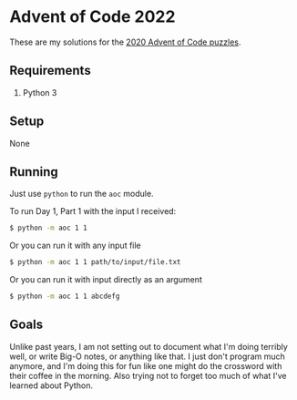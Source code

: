 # Advent of Code 2022

These are my solutions for the [2020 Advent of Code puzzles](https://adventofcode.com/2020).

## Requirements

 1. Python 3
 
## Setup

None

## Running

Just use `python` to run the `aoc` module.

To run Day 1, Part 1 with the input I received:

```bash
$ python -m aoc 1 1
```

Or you can run it with any input file

```bash
$ python -m aoc 1 1 path/to/input/file.txt
```

Or you can run it with input directly as an argument

```bash
$ python -m aoc 1 1 abcdefg
```

## Goals

Unlike past years, I am not setting out to document what I'm doing terribly well, or write Big-O notes, or anything
like that. I just don't program much anymore, and I'm doing this for fun like one might do the crossword with their
coffee in the morning. Also trying not to forget too much of what I've learned about Python.